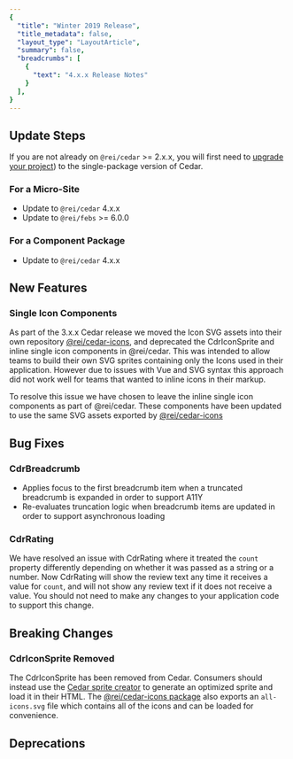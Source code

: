 ```yaml
---
{
  "title": "Winter 2019 Release",
  "title_metadata": false,
  "layout_type": "LayoutArticle",
  "summary": false,
  "breadcrumbs": [
    {
      "text": "4.x.x Release Notes"
    }
  ],
}
---
```


<cdr-doc-table-of-contents-shell>


## Update Steps

If you are not already on `@rei/cedar` >= 2.x.x, you will first need to [upgrade your project](../summer-2019/)) to the single-package version of Cedar.

### For a Micro-Site

- Update to `@rei/cedar` 4.x.x
- Update to `@rei/febs` >= 6.0.0
### For a Component Package

- Update to `@rei/cedar` 4.x.x

## New Features

### Single Icon Components

As part of the 3.x.x Cedar release we moved the Icon SVG assets into their own repository [@rei/cedar-icons](https://github.com/rei/cedar-icons), and deprecated the CdrIconSprite and inline single icon components in @rei/cedar. This was intended to allow teams to build their own SVG sprites containing only the Icons used in their application. However due to issues with Vue and SVG syntax this approach did not work well for teams that wanted to inline icons in their markup.

To resolve this issue we have chosen to leave the inline single icon components as part of @rei/cedar. These components have been updated to use the same SVG assets exported by [@rei/cedar-icons](https://github.com/rei/cedar-icons)

## Bug Fixes

### CdrBreadcrumb

- Applies focus to the first breadcrumb item when a truncated breadcrumb is expanded in order to support A11Y
- Re-evaluates truncation logic when breadcrumb items are updated in order to support asynchronous loading

### CdrRating

We have resolved an issue with CdrRating where it treated the `count` property differently depending on whether it was passed as a string or a number. Now CdrRating will show the review text any time it receives a value for `count`, and will not show any review text if it does not receive a value. You should not need to make any changes to your application code to support this change.

## Breaking Changes

### CdrIconSprite Removed

The CdrIconSprite has been removed from Cedar. Consumers should instead use the [Cedar sprite creator](https://rei.github.io/cedar-icons/#/sprite) to generate an optimized sprite and load it in their HTML. The [@rei/cedar-icons package](https://github.com/rei/cedar-icons) also exports an `all-icons.svg` file which contains all of the icons and can be loaded for convenience.

## Deprecations

</cdr-doc-table-of-contents-shell>

